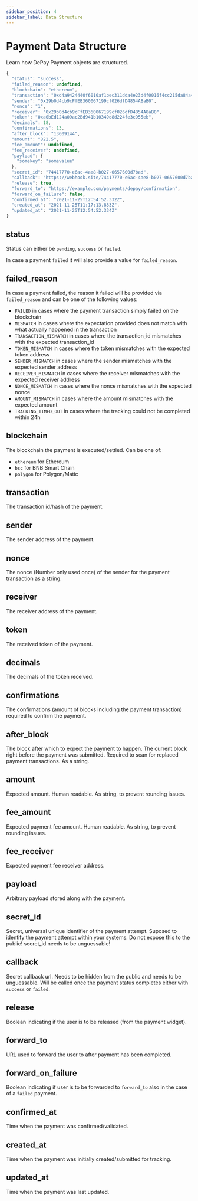 ```yaml
---
sidebar_position: 4
sidebar_label: Data Structure
---
```


# Payment Data Structure

Learn how DePay Payment objects are structured.

```javascript
{
  "status": "success",
  "failed_reason": undefined,
  "blockchain": "ethereum",
  "transaction": "0xd4a9424440f6010af1bec311dda4e23d4f0016f4cc215da84a41650150ecb8b7",
  "sender": "0x29b0d4cb9cFfEB360067199cf026dfD4854A8aB0",
  "nonce": "1",
  "receiver": "0x29b0d4cb9cFfEB360067199cf026dfD4854A8aB0",
  "token": "0xa0bEd124a09ac2Bd941b10349d8d224fe3c955eb",
  "decimals": 18,
  "confirmations": 13,
  "after_block": "13609144",
  "amount": "822.5",
  "fee_amount": undefined,
  "fee_receiver": undefined,
  "payload": {
    "somekey": "somevalue"
  },
  "secret_id": "74417770-e6ac-4ae8-b027-0657600d7bad",
  "callback": "https://webhook.site/74417770-e6ac-4ae8-b027-0657600d7bad",
  "release": true,
  "forward_to": "https://example.com/payments/depay/confirmation",
  "forward_on_failure": false,
  "confirmed_at": "2021-11-25T12:54:52.332Z",
  "created_at": "2021-11-25T11:17:13.833Z",
  "updated_at": "2021-11-25T12:54:52.334Z"
}
```

## status

Status can either be `pending`, `success` or `failed`.

In case a payment `failed` it will also provide a value for `failed_reason`.

## failed_reason

In case a payment failed, the reason it failed will be provided via `failed_reason` and can be one of the following values:

- `FAILED` in cases where the payment transaction simply failed on the blockchain
- `MISMATCH` in cases where the expectation provided does not match with what actually happened in the transaction
- `TRANSACTION_MISMATCH` in cases where the transaction_id mismatches with the expected transaction_id
- `TOKEN_MISMATCH` in cases where the token mismatches with the expected token address
- `SENDER_MISMATCH` in cases where the sender mismatches with the expected sender address
- `RECEIVER_MISMATCH` in cases where the receiver mismatches with the expected receiver address
- `NONCE_MISMATCH` in cases where the nonce mismatches with the expected nonce
- `AMOUNT_MISMATCH` in cases where the amount mismatches with the expected amount
- `TRACKING_TIMED_OUT` in cases where the tracking could not be completed within 24h

## blockchain

The blockchain the payment is executed/settled. Can be one of:

- `ethereum` for Ethereum
- `bsc` for BNB Smart Chain
- `polygon` for Polygon/Matic

## transaction

The transaction id/hash of the payment.

## sender

The sender address of the payment.

## nonce

The nonce (Number only used once) of the sender for the payment transaction as a string.

## receiver

The receiver address of the payment.

## token

The received token of the payment.

## decimals

The decimals of the token received.

## confirmations

The confirmations (amount of blocks including the payment transaction) required to confirm the payment.

## after_block

The block after which to expect the payment to happen. The current block right before the payment was submitted. Required to scan for replaced payment transactions. As a string.

## amount

Expected amount. Human readable. As string, to prevent rounding issues.

## fee_amount

Expected payment fee amount. Human readable. As string, to prevent rounding issues.

## fee_receiver

Expected payment fee receiver address.

## payload

Arbitrary payload stored along with the payment.

## secret_id

Secret, universal unique identifier of the payment attempt. Suposed to identify the payment attempt within your systems. Do not expose this to the public! secret_id needs to be unguessable!

## callback

Secret callback url. Needs to be hidden from the public and needs to be unguessable. Will be called once the payment status completes either with `success` or `failed`.

## release

Boolean indicating if the user is to be released (from the payment widget).

## forward_to

URL used to forward the user to after payment has been completed.

## forward_on_failure

Boolean indicating if user is to be forwarded to `forward_to` also in the case of a `failed` payment.

## confirmed_at

Time when the payment was confirmed/validated.

## created_at

Time when the payment was initially created/submitted for tracking.

## updated_at

Time when the payment was last updated.


